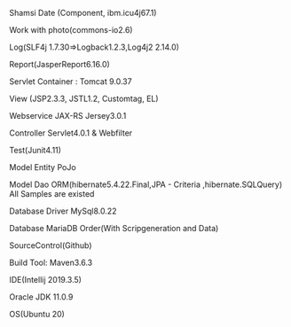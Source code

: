 Shamsi Date (Component, ibm.icu4j67.1)

Work with photo(commons-io2.6)

Log(SLF4j 1.7.30=>Logback1.2.3,Log4j2 2.14.0)

Report(JasperReport6.16.0)

Servlet Container : Tomcat 9.0.37

View (JSP2.3.3, JSTL1.2, Customtag, EL)

Webservice JAX-RS Jersey3.0.1

Controller Servlet4.0.1 & Webfilter

Test(Junit4.11)

Model Entity PoJo

Model Dao ORM(hibernate5.4.22.Final,JPA - Criteria ,hibernate.SQLQuery) All Samples are existed

Database Driver MySql8.0.22

Database MariaDB Order(With Scripgeneration and Data)

SourceControl(Github)

Build Tool: Maven3.6.3

IDE(Intellij 2019.3.5)

Oracle JDK 11.0.9

OS(Ubuntu 20)
